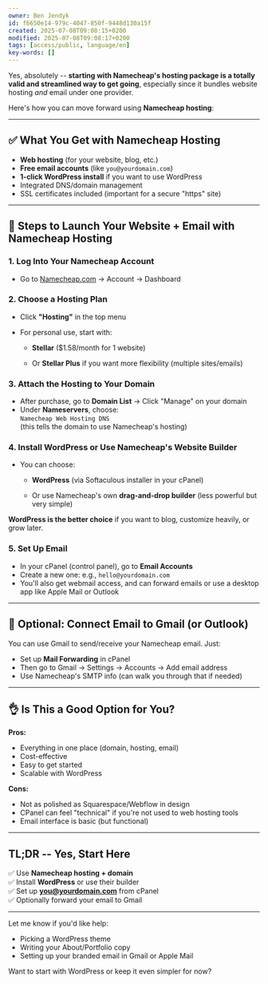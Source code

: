 ```yaml
---
owner: Ben Jendyk
id: f6650e14-979c-4047-850f-9448d130a15f
created: 2025-07-08T09:08:15+0200
modified: 2025-07-08T09:08:17+0200
tags: [access/public, language/en]
key-words: []
---
```


Yes, absolutely -- **starting with Namecheap's hosting package is a totally valid and streamlined way to get going**, especially since it bundles website hosting _and_ email under one provider.

Here's how you can move forward using **Namecheap hosting**:

* * *

## ✅ What You Get with Namecheap Hosting

- **Web hosting** (for your website, blog, etc.)
- **Free email accounts** (like `you@yourdomain.com`)
- **1-click WordPress install** if you want to use WordPress
- Integrated DNS/domain management
- SSL certificates included (important for a secure "https" site)
* * *

## 🚀 Steps to Launch Your Website + Email with Namecheap Hosting

### 1. **Log Into Your Namecheap Account**

- Go to [Namecheap.com](https://www.namecheap.com/) → Account → Dashboard

### 2. **Choose a Hosting Plan**

- Click **"Hosting"** in the top menu
- For personal use, start with:

    - **Stellar** ($1.58/month for 1 website)

    - Or **Stellar Plus** if you want more flexibility (multiple sites/emails)

### 3. **Attach the Hosting to Your Domain**

- After purchase, go to **Domain List** → Click "Manage" on your domain
- Under **Nameservers**, choose:  
`Namecheap Web Hosting DNS`  
(this tells the domain to use Namecheap's hosting)

### 4. **Install WordPress or Use Namecheap's Website Builder**

- You can choose:

    - **WordPress** (via Softaculous installer in your cPanel)

    - Or use Namecheap's own **drag-and-drop builder** (less powerful but very simple)

**WordPress is the better choice** if you want to blog, customize heavily, or grow later.

### 5. **Set Up Email**

- In your cPanel (control panel), go to **Email Accounts**
- Create a new one: e.g., `hello@yourdomain.com`
- You'll also get webmail access, and can forward emails or use a desktop app like Apple Mail or Outlook
* * *

## 🧩 Optional: Connect Email to Gmail (or Outlook)

You can use Gmail to send/receive your Namecheap email. Just:

- Set up **Mail Forwarding** in cPanel
- Then go to Gmail → Settings → Accounts → Add email address
- Use Namecheap's SMTP info (can walk you through that if needed)
* * *

## 👌 Is This a Good Option for You?

**Pros:**

- Everything in one place (domain, hosting, email)
- Cost-effective
- Easy to get started
- Scalable with WordPress

**Cons:**

- Not as polished as Squarespace/Webflow in design
- CPanel can feel "technical" if you're not used to web hosting tools
- Email interface is basic (but functional)
* * *

## TL;DR -- Yes, Start Here

✅ Use **Namecheap hosting + domain**  
✅ Install **WordPress** or use their builder  
✅ Set up **[you@yourdomain.com](mailto:you@yourdomain.com)** from cPanel  
✅ Optionally forward your email to Gmail

* * *

Let me know if you'd like help:

- Picking a WordPress theme
- Writing your About/Portfolio copy
- Setting up your branded email in Gmail or Apple Mail

Want to start with WordPress or keep it even simpler for now?